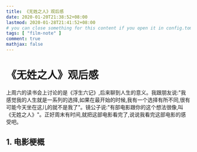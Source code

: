 ```yaml
---
title: 《无姓之人》观后感
date: 2020-01-20T21:38:52+08:00
lastmod: 2020-01-28T21:41:52+08:00
# you can close something for this content if you open it in config.toml.
tags: [ "film-note" ]
comment: true
mathjax: false
---
```



# 《无姓之人》观后感

上周六的读书会上讨论的是《浮生六记》,后来聊到人生的意义。我跟朋友说:"我感觉我的人生就是一系列的选择,如果在最开始的时候,我有一个选择有所不同,很有可能今天坐在这儿的就不是我了"。镜公子说:"有部电影跟你的这个想法很像,叫《无姓之人》"。正好周末有时间,就把这部电影看完了,说说我看完这部电影的感受吧。

## 1. 电影梗概